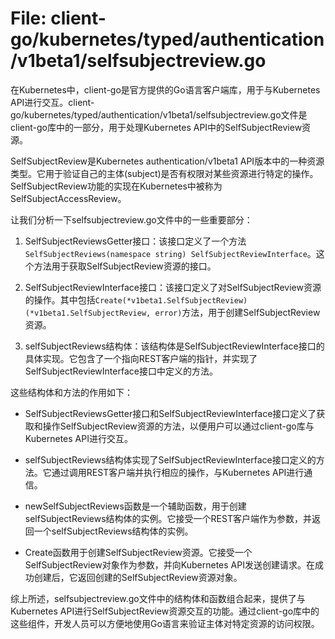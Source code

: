 # File: client-go/kubernetes/typed/authentication/v1beta1/selfsubjectreview.go

在Kubernetes中，client-go是官方提供的Go语言客户端库，用于与Kubernetes API进行交互。client-go/kubernetes/typed/authentication/v1beta1/selfsubjectreview.go文件是client-go库中的一部分，用于处理Kubernetes API中的SelfSubjectReview资源。

SelfSubjectReview是Kubernetes authentication/v1beta1 API版本中的一种资源类型。它用于验证自己的主体(subject)是否有权限对某些资源进行特定的操作。SelfSubjectReview功能的实现在Kubernetes中被称为SelfSubjectAccessReview。

让我们分析一下selfsubjectreview.go文件中的一些重要部分：

1. SelfSubjectReviewsGetter接口：该接口定义了一个方法`SelfSubjectReviews(namespace string) SelfSubjectReviewInterface`。这个方法用于获取SelfSubjectReview资源的接口。

2. SelfSubjectReviewInterface接口：该接口定义了对SelfSubjectReview资源的操作。其中包括`Create(*v1beta1.SelfSubjectReview) (*v1beta1.SelfSubjectReview, error)`方法，用于创建SelfSubjectReview资源。

3. selfSubjectReviews结构体：该结构体是SelfSubjectReviewInterface接口的具体实现。它包含了一个指向REST客户端的指针，并实现了SelfSubjectReviewInterface接口中定义的方法。

这些结构体和方法的作用如下：

- SelfSubjectReviewsGetter接口和SelfSubjectReviewInterface接口定义了获取和操作SelfSubjectReview资源的方法，以便用户可以通过client-go库与Kubernetes API进行交互。

- selfSubjectReviews结构体实现了SelfSubjectReviewInterface接口定义的方法。它通过调用REST客户端并执行相应的操作，与Kubernetes API进行通信。

- newSelfSubjectReviews函数是一个辅助函数，用于创建selfSubjectReviews结构体的实例。它接受一个REST客户端作为参数，并返回一个selfSubjectReviews结构体的实例。

- Create函数用于创建SelfSubjectReview资源。它接受一个SelfSubjectReview对象作为参数，并向Kubernetes API发送创建请求。在成功创建后，它返回创建的SelfSubjectReview资源对象。

综上所述，selfsubjectreview.go文件中的结构体和函数组合起来，提供了与Kubernetes API进行SelfSubjectReview资源交互的功能。通过client-go库中的这些组件，开发人员可以方便地使用Go语言来验证主体对特定资源的访问权限。

